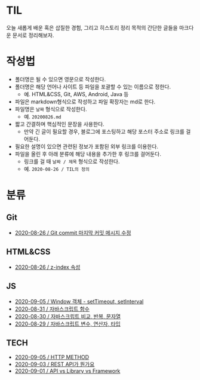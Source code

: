 # TIL

오늘 새롭게 배운 혹은 삽질한 경험, 그리고 히스토리 정리 목적의 간단한 글들을 마크다운 문서로 정리해보자.

# 작성법

- 폴더명은 될 수 있으면 영문으로 작성한다.
- 폴더명은 해당 언어나 사이트 등 파일을 포괄할 수 있는 이름으로 정한다.
  - 예. HTML&CSS, Git, AWS, Android, Java 등
- 파일은 markdown형식으로 작성하고 파일 확장자는 md로 한다.
- 파일명은 `날짜` 형식으로 작성한다.
  - 예. `20200826.md`
- 짧고 간결하며 핵심적인 문장을 사용한다.
  - 만약 긴 글이 필요할 경우, 블로그에 포스팅하고 해당 포스터 주소로 링크를 걸어둔다.
- 필요한 설명이 있으면 관련된 정보가 포함된 외부 링크를 이용한다.
- 파일을 올린 후 아래 분류에 해당 내용을 추가한 후 링크를 걸어둔다.
  - 링크를 걸 때 `날짜 / 제목` 형식으로 작성한다.
  - 예. `2020-08-26 / TIL의 정의`

# 분류

## Git

- [2020-08-26 / Git commit 마지막 커밋 메시지 수정](https://github.com/kimmy100b/TIL/blob/master/Git/20200826.md)

## HTML&CSS

- [2020-08-26 / z-index 속성](https://github.com/kimmy100b/TIL/blob/master/HTML%26CSS/20200826.md)

## JS

- [2020-09-05 / Window 객체 - setTimeout, setInterval](https://github.com/kimmy100b/TIL/blob/master/JS/20200905.md)
- [2020-08-31 / 자바스크립트 함수](https://github.com/kimmy100b/TIL/blob/master/JS/20200831.md)
- [2020-08-30 / 자바스크립트 비교, 반복, 문자열](https://github.com/kimmy100b/TIL/blob/master/JS/20200830.md)
- [2020-08-29 / 자바스크립트 변수, 연산자, 타입](https://github.com/kimmy100b/TIL/blob/master/JS/20200829.md)

## TECH

- [2020-09-05 / HTTP METHOD](https://github.com/kimmy100b/TIL/blob/master/Tech/20200904.md)
- [2020-09-03 / REST API가 뭔가요](https://github.com/kimmy100b/TIL/blob/master/Tech/20200903.md)
- [2020-09-01 / API vs Library vs Framework](https://github.com/kimmy100b/TIL/blob/master/Tech/20200901.md)
